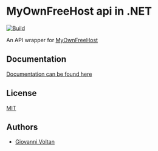 # MyOwnFreeHost api in .NET
[![Build](https://github.com/giovol/mofh-net-api/actions/workflows/dotnet.yml/badge.svg)](https://github.com/giovol/mofh-net-api/actions/workflows/dotnet.yml)

An API wrapper for [MyOwnFreeHost](https://api.myownfreehost.net) 

## Documentation

[Documentation can be found here](https://giovol.github.io/mofh-net-api)


## License

[MIT](https://choosealicense.com/licenses/mit/)


## Authors

- [Giovanni Voltan](https://www.github.com/giovol)

